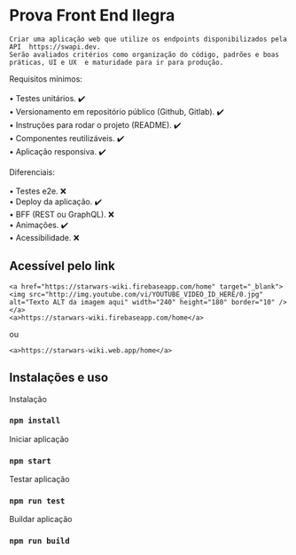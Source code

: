 # Prova Front End Ilegra

```
Criar uma aplicação web que utilize os endpoints disponibilizados pela API  https://swapi.dev.
Serão avaliados critérios como organização do código, padrões e boas práticas, UI e UX  e maturidade para ir para produção.
```

Requisitos mínimos: <br/><br/>
• Testes unitários. :heavy_check_mark: <br/>
• Versionamento em repositório público (Github, Gitlab). :heavy_check_mark: <br/>
• Instruções para rodar o projeto (README). :heavy_check_mark: <br/>
• Componentes reutilizáveis. :heavy_check_mark: <br/>
• Aplicação responsiva. :heavy_check_mark: <br/>

Diferenciais: <br/><br/>
• Testes e2e. :x: <br/>
• Deploy da aplicação. :heavy_check_mark: <br/>
• BFF (REST ou GraphQL). :x: <br/>
• Animações. :heavy_check_mark: <br/>
• Acessibilidade. :x: <br/>

## Acessível pelo link

```
<a href="https://starwars-wiki.firebaseapp.com/home" target="_blank"><img src="http://img.youtube.com/vi/YOUTUBE_VIDEO_ID_HERE/0.jpg" 
alt="Texto ALT da imagem aqui" width="240" height="180" border="10" /></a>
<a>https://starwars-wiki.firebaseapp.com/home</a>
```

ou

```
<a>https://starwars-wiki.web.app/home</a>
```

## Instalações e uso

Instalação

### `npm install`

Iniciar aplicação

### `npm start`

Testar aplicação

### `npm run test`

Buildar aplicação

### `npm run build`

